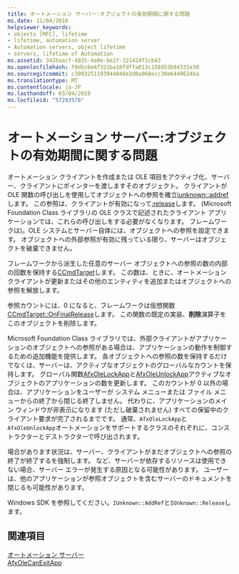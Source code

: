 ```yaml
---
title: オートメーション サーバー:オブジェクトの有効期間に関する問題
ms.date: 11/04/2016
helpviewer_keywords:
- objects [MFC], lifetime
- lifetime, automation server
- Automation servers, object lifetime
- servers, lifetime of Automation
ms.assetid: 342baacf-4015-4a0e-be2f-321424f1cb43
ms.openlocfilehash: f9dbc6e4f321ba10fdffa013c158d53b84331e30
ms.sourcegitcommit: c3093251193944840e3d0a068ecc30e6449624ba
ms.translationtype: MT
ms.contentlocale: ja-JP
ms.lasthandoff: 03/04/2019
ms.locfileid: "57293578"
---
```

# <a name="automation-servers-object-lifetime-issues"></a>オートメーション サーバー:オブジェクトの有効期間に関する問題

オートメーション クライアントを作成または OLE 項目をアクティブ化、サーバー、クライアントにポインターを渡しますそのオブジェクト。 クライアントが OLE 関数の呼び出しを使用してオブジェクトへの参照を確立[iunknown::addref](/windows/desktop/api/unknwn/nf-unknwn-iunknown-addref)します。 この参照は、クライアントが有効になって[:release](/windows/desktop/api/unknwn/nf-unknwn-iunknown-release)します。 (Microsoft Foundation Class ライブラリの OLE クラスで記述されたクライアント アプリケーションでは、これらの呼び出しをする必要がなくなります。 フレームワークは)。OLE システムとサーバー自体には、オブジェクトへの参照を設定できます。 オブジェクトへの外部参照が有効に残っている限り、サーバーはオブジェクトを破棄できません。

フレームワークから派生した任意のサーバー オブジェクトへの参照の数の内部の回数を保持する[CCmdTarget](../mfc/reference/ccmdtarget-class.md)します。 この数は、ときに、オートメーション クライアントが更新またはその他のエンティティを追加またはオブジェクトへの参照を解放します。

参照カウントには、0 になると、フレームワークは仮想関数[CCmdTarget::OnFinalRelease](../mfc/reference/ccmdtarget-class.md#onfinalrelease)します。 この関数の既定の実装、**削除**演算子をこのオブジェクトを削除します。

Microsoft Foundation Class ライブラリでは、外部クライアントがアプリケーションのオブジェクトへの参照がある場合は、アプリケーションの動作を制御するための追加機能を提供します。 各オブジェクトへの参照の数を保持するだけでなくは、サーバーは、アクティブなオブジェクトのグローバルなカウントを保持します。 グローバル関数[AfxOleLockApp](../mfc/reference/application-control.md#afxolelockapp)と[AfxOleUnlockApp](../mfc/reference/application-control.md#afxoleunlockapp)アクティブなオブジェクトのアプリケーションの数を更新します。 このカウントが 0 以外の場合は、アプリケーションをユーザーが システム メニューまたは ファイル メニューからの終了から閉じる終了しません。 代わりに、アプリケーションのメイン ウィンドウが非表示になります (ただし破棄されません) すべての保留中のクライアント要求が完了されるまでです。 通常、`AfxOleLockApp`と`AfxOleUnlockApp`オートメーションをサポートするクラスのそれぞれに、コンス トラクターとデストラクターで呼び出されます。

場合があります状況は、サーバー、クライアントがまだオブジェクトへの参照の終了が終了するを強制します。 など、サーバーが依存するリソースは使用できない場合、サーバー エラーが発生する原因となる可能性があります。 ユーザーは、他のアプリケーションが参照オブジェクトを含むサーバーのドキュメントを閉じるも可能性があります。

Windows SDK を参照してください。`IUnknown::AddRef`と`IUnknown::Release`します。

## <a name="see-also"></a>関連項目

[オートメーション サーバー](../mfc/automation-servers.md)<br/>
[AfxOleCanExitApp](../mfc/reference/application-control.md#afxolecanexitapp)
